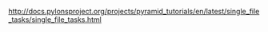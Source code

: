 http://docs.pylonsproject.org/projects/pyramid_tutorials/en/latest/single_file_tasks/single_file_tasks.html
